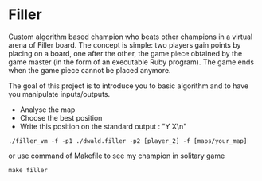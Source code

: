 # Filler

Custom algorithm based champion who beats other champions in a virtual arena of Filler board. The concept is simple: two players gain points by placing on a board, one after the other, the game piece obtained by the game master (in the form of an executable Ruby program). The game ends when the game piece cannot be placed anymore.

The goal of this project is to introduce you to basic algorithm and to have you manipulate inputs/outputs.

- Analyse the map
- Choose the best position
- Write this position on the standard output : "Y X\n"

```
./filler_vm -f -p1 ./dwald.filler -p2 [player_2] -f [maps/your_map]
```
or use command of Makefile to see my champion in solitary game
```
make filler
```
